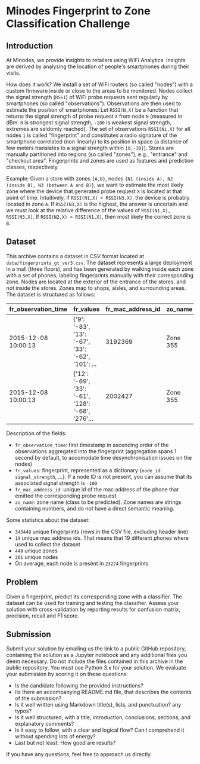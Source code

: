 # Minodes Fingerprint to Zone Classification Challenge

## Introduction

At Minodes, we provide insights to retailers using WiFi Analytics. Insights are derived by analysing the location of people's smartphones during their visits.

How does it work? We install a set of WiFi routers (so called "nodes") with a custom firmware inside or close to the areas to be monitored. Nodes collect the signal strength (`RSSI`) of WiFi probe requests sent regularly by smartphones (so called "observations"). Observations are then used to estimate the position of smartphones: Let `RSSI(N,X)` be a function that returns the signal strength of probe request `X` from node `N` (measured in dBm: `0` is strongest signal strength, `-100` is weakest signal strength, extremes are seldomly reached). The set of observations `RSSI(Ni,X)` for all nodes `i` is called "fingerprint" and constitutes a radio signature of the smartphone correlated (non linearly) to its position in space (a distance of few meters translates to a signal strength within `[0,-30]`). Stores are manually partitioned into regions (so called "zones"), e.g., "entrance" and "checkout area". Fingerprints and zones are used as features and prediction classes, respectively.

Example: Given a store with zones `{A,B}`, nodes `{N1 (inside A), N2 (inside B), N3 (between A and B)}`, we want to estimate the most likely zone where the device that generated probe request `X` is located at that point of time. Intuitively, if `RSSI(N1,X) > RSSI(N3,X)`, the device is probably located in zone `A`. If `RSSI(N3,X)` is the highest, the answer is uncertain and we must look at the relative difference of the values of `RSSI(N1,X), RSSI(N3,X)`. If `RSSI(N2,X) > RSSI(N1,X)`, then most likely the correct zone is `B`.

## Dataset

This archive contains a dataset in CSV format located at `data/fingerprints_gt_ver3.csv`. The dataset represents a large deployment in a mall (three floors), and has been generated by walking inside each zone with a set of phones, labeling fingerprints manually with their corresponding zone. Nodes are located at the exterior of the entrance of the stores, and not inside the stores. Zones map to shops, aisles, and surrounding areas. The dataset is structured as follows:

| fr_observation_time  | fr_values  | fr_mac_address_id | zo_name  |
| -------------------- | ---------- | ----------------- | ---------|  
| 2015-12-08 10:00:13  | {'9': '-83', '13': '-67', '33': '-62', '101': ...  | 3192369 | Zone 355  |
| 2015-12-08 10:00:13  | {'12': '-69', '33': '-61', '128': '-68', '276'...  | 2002427 | Zone 355  |

Description of the fields:

* `fr_observation_time`: first timestamp in ascending order of the observations aggregated into the fingerprint (aggregation spans 1 second by default, to accomodate time desynchronisation issues on the nodes)
* `fr_values`: fingerprint, represented as a dictionary  {`node_id`: `signal_strength`, ...}. If a node ID is not present,  you can assume that its associated signal strength is `-100`
* `fr_mac_address_id`: unique id of the mac address of the phone that emitted the corresponding probe request
* `zo_name`: zone name (class to be predicted). Zone names are strings containing numbers, and do not have a direct semantic meaning.

Some statistics about the dataset:

* `343449` unique fingerprints (rows in the CSV file, excluding header line)
* `19` unique mac address ids. That means that 19 different phones where used to collect the dataset
* `449` unique zones
* `261` unique nodes
* On average, each node is present in `23224` fingerprints

## Problem

Given a fingerprint, predict its corresponding zone with a classifier.
The dataset can be used for training and testing the classifier.
Assess your solution with cross-validation by reporting results for confusion matrix, precision, recall and F1 score.

## Submission

Submit your solution by emailing us the link to a public GitHub repository, containing the solution as a Jupyter notebook and any additional files you deem necessary.
Do not include the files contained in this archive in the public repository.
You must use Python 3.x for your solution.
We evaluate your submission by scoring it on these questions:

* Is the candidate following the provided instructions?
* IIs there an accompanying README.md file, that describes the contents of the submission?
* Is it well written using Markdown title(s), lists, and punctuation? any typos?
* Is it well structured, with a title, introduction, conclusions, sections, and explanatory comments?
* Is it easy to follow, with a clear and logical flow? Can I comprehend it without spending lots of energy?
* Last but not least: How good are results?

If you have any questions, feel free to approach us directly.
